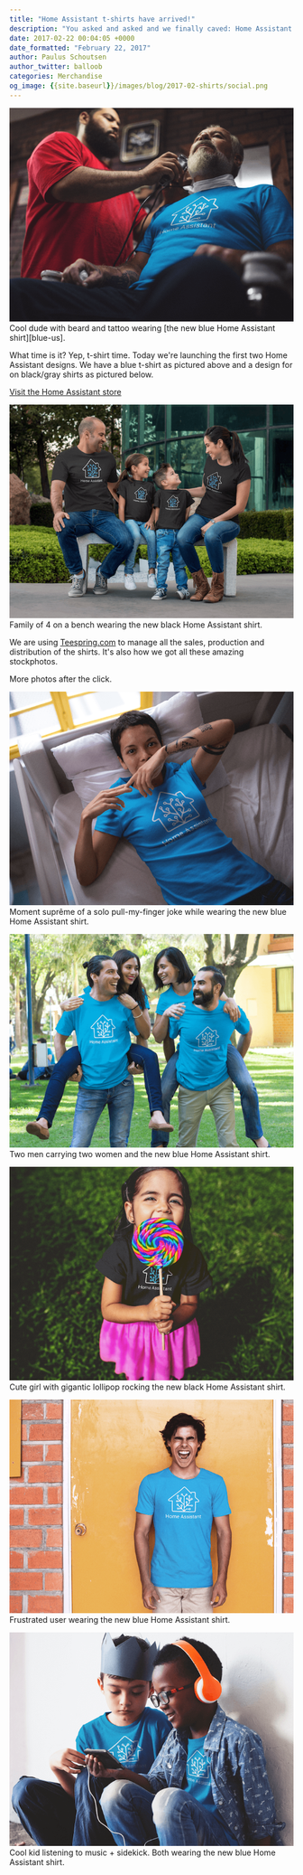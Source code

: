 ```yaml
---
title: "Home Assistant t-shirts have arrived!"
description: "You asked and asked and we finally caved: Home Assistant t-shirts are here!"
date: 2017-02-22 00:04:05 +0000
date_formatted: "February 22, 2017"
author: Paulus Schoutsen
author_twitter: balloob
categories: Merchandise
og_image: {{site.baseurl}}/images/blog/2017-02-shirts/social.png
---
```


<p class='img'>
  <img src='/images/blog/2017-02-shirts/beard.png' />
  Cool dude with beard and tattoo wearing [the new blue Home Assistant shirt][blue-us].
</p>

What time is it? Yep, t-shirt time. Today we're launching the first two Home Assistant designs. We have a blue t-shirt as pictured above and a design for on black/gray shirts as pictured below.

[Visit the Home Assistant store](https://home-assistant-store.creator-spring.com/)

<p class='img'>
  <img src='/images/blog/2017-02-shirts/family.png' />
  Family of 4 on a bench wearing the new black Home Assistant shirt.
</p>

We are using [Teespring.com][ts] to manage all the sales, production and distribution of the shirts. It's also how we got all these amazing stockphotos.

More photos after the click.
<!--more-->

<p class='img'>
  <img src='/images/blog/2017-02-shirts/pull-finger.png' />
  Moment suprême of a solo pull-my-finger joke while wearing the new blue Home Assistant shirt.
</p>
<p class='img'>
  <img src='/images/blog/2017-02-shirts/group.png' />
   Two men carrying two women and the new blue Home Assistant shirt.
</p>
<p class='img'>
  <img src='/images/blog/2017-02-shirts/lollipop.png' />
  Cute girl with gigantic lollipop rocking the new black Home Assistant shirt.
</p>
<p class='img'>
  <img src='/images/blog/2017-02-shirts/shout.png' />
  Frustrated user wearing the new blue Home Assistant shirt.
</p>
<p class='img'>
  <img src='/images/blog/2017-02-shirts/kids.png' />
  Cool kid listening to music + sidekick. Both wearing the new blue Home Assistant shirt.
</p>

[blue-us]: https://home-assistant-store.creator-spring.com/listing/home-assistant-shirt
[ts]: https://teespring.com